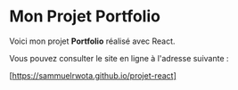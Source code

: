 # Mon Projet Portfolio

Voici mon projet **Portfolio** réalisé avec React.

Vous pouvez consulter le site en ligne à l'adresse suivante :

[https://sammuelrwota.github.io/projet-react]

